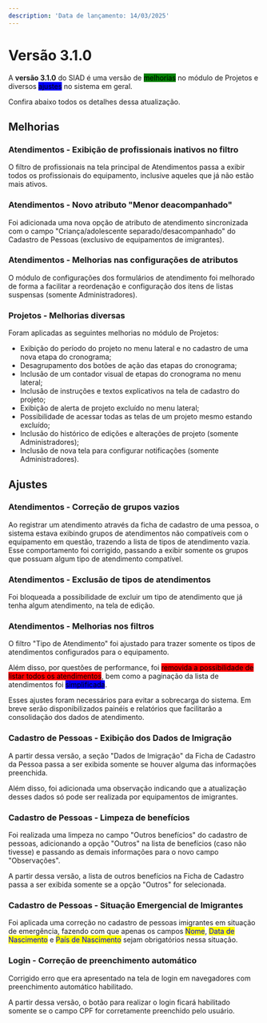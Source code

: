 ```yaml
---
description: 'Data de lançamento: 14/03/2025'
---
```


# Versão 3.1.0

A **versão 3.1.0** do SIAD é uma versão de <mark style="background-color:green;">melhorias</mark> no módulo de Projetos e diversos <mark style="background-color:blue;">ajustes</mark> no sistema em geral.

Confira abaixo todos os detalhes dessa atualização.

## Melhorias

### Atendimentos - Exibição de profissionais inativos no filtro

O filtro de profissionais na tela principal de Atendimentos passa a exibir todos os profissionais do equipamento, inclusive aqueles que já não estão mais ativos.

### Atendimentos - Novo atributo "Menor deacompanhado"

Foi adicionada uma nova opção de atributo de atendimento sincronizada com o campo "Criança/adolescente separado/desacompanhado" do Cadastro de Pessoas (exclusivo de equipamentos de imigrantes).

### Atendimentos - Melhorias nas configurações de atributos

O módulo de configurações dos formulários de atendimento foi melhorado de forma a facilitar a reordenação e configuração dos itens de listas suspensas (somente Administradores).

### Projetos - Melhorias diversas

Foram aplicadas as seguintes melhorias no módulo de Projetos:

* Exibição do período do projeto no menu lateral e no cadastro de uma nova etapa do cronograma;
* Desagrupamento dos botões de ação das etapas do cronograma;
* Inclusão de um contador visual de etapas do cronograma no menu lateral;
* Inclusão de instruções e textos explicativos na tela de cadastro do projeto;
* Exibição de alerta de projeto excluído no menu lateral;
* Possibilidade de acessar todas as telas de um projeto mesmo estando excluído;
* Inclusão do histórico de edições e alterações de projeto (somente Administradores);
* Inclusão de nova tela para configurar notificações (somente Administradores).

## Ajustes

### Atendimentos - Correção de grupos vazios

Ao registrar um atendimento através da ficha de cadastro de uma pessoa, o sistema estava exibindo grupos de atendimentos não compatíveis com o equipamento em questão, trazendo a lista de tipos de atendimento vazia. Esse comportamento foi corrigido, passando a exibir somente os grupos que possuam algum tipo de atendimento compatível.

### Atendimentos - Exclusão de tipos de atendimentos

Foi bloqueada a possibilidade de excluir um tipo de atendimento que já tenha algum atendimento, na tela de edição.

### Atendimentos - Melhorias nos filtros

O filtro "Tipo de Atendimento" foi ajustado para trazer somente os tipos de atendimentos configurados para o equipamento.

Além disso, por questões de performance, foi <mark style="background-color:red;">removida a possibilidade de listar todos os atendimentos</mark>, bem como a paginação da lista de atendimentos foi <mark style="background-color:blue;">simplificada</mark>.

Esses ajustes foram necessários para evitar a sobrecarga do sistema. Em breve serão disponibilizados painéis e relatórios que facilitarão a consolidação dos dados de atendimento.

### Cadastro de Pessoas - Exibição dos Dados de Imigração

A partir dessa versão, a seção "Dados de Imigração" da Ficha de Cadastro da Pessoa passa a ser exibida somente se houver alguma das informações preenchida.

Além disso, foi adicionada uma observação indicando que a atualização desses dados só pode ser realizada por equipamentos de imigrantes.

### Cadastro de Pessoas - Limpeza de benefícios

Foi realizada uma limpeza no campo "Outros benefícios" do cadastro de pessoas, adicionando a opção "Outros" na lista de benefícios (caso não tivesse) e passando as demais informações para o novo campo "Observações".

A partir dessa versão, a lista de outros benefícios na Ficha de Cadastro passa a ser exibida somente se a opção "Outros" for selecionada.

### Cadastro de Pessoas - Situação Emergencial de Imigrantes

Foi aplicada uma correção no cadastro de pessoas imigrantes em situação de emergência, fazendo com que apenas os campos <mark style="color:blue;">Nome</mark>, <mark style="color:blue;">Data de Nascimento</mark> e <mark style="color:blue;">País de Nascimento</mark> sejam obrigatórios nessa situação.

### Login - Correção de preenchimento automático

Corrigido erro que era apresentado na tela de login em navegadores com preenchimento automático habilitado.

A partir dessa versão, o botão para realizar o login ficará habilitado somente se o campo CPF for corretamente preenchido pelo usuário.
